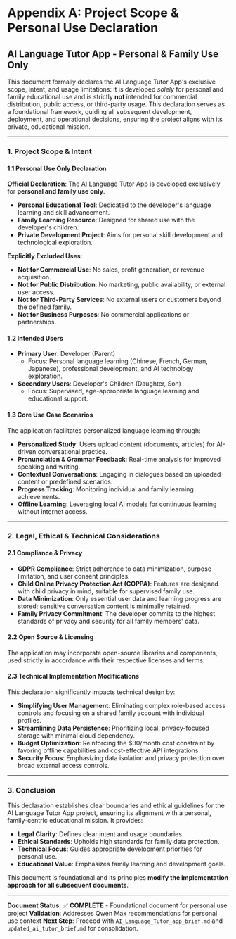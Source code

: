 # Appendix A: Project Scope & Personal Use Declaration

## AI Language Tutor App - Personal & Family Use Only

This document formally declares the AI Language Tutor App's exclusive scope, intent, and usage limitations: it is developed *solely* for personal and family educational use and is strictly **not** intended for commercial distribution, public access, or third-party usage. This declaration serves as a foundational framework, guiding all subsequent development, deployment, and operational decisions, ensuring the project aligns with its private, educational mission.

---

### 1. Project Scope & Intent

#### 1.1 Personal Use Only Declaration

**Official Declaration**: The AI Language Tutor App is developed exclusively for **personal and family use only**.

* **Personal Educational Tool**: Dedicated to the developer's language learning and skill advancement.
* **Family Learning Resource**: Designed for shared use with the developer's children.
* **Private Development Project**: Aims for personal skill development and technological exploration.

**Explicitly Excluded Uses**:

* **Not for Commercial Use**: No sales, profit generation, or revenue acquisition.
* **Not for Public Distribution**: No marketing, public availability, or external user access.
* **Not for Third-Party Services**: No external users or customers beyond the defined family.
* **Not for Business Purposes**: No commercial applications or partnerships.

#### 1.2 Intended Users

* **Primary User**: Developer (Parent)
    * Focus: Personal language learning (Chinese, French, German, Japanese), professional development, and AI technology exploration.
* **Secondary Users**: Developer's Children (Daughter, Son)
    * Focus: Supervised, age-appropriate language learning and educational support.

#### 1.3 Core Use Case Scenarios

The application facilitates personalized language learning through:

* **Personalized Study**: Users upload content (documents, articles) for AI-driven conversational practice.
* **Pronunciation & Grammar Feedback**: Real-time analysis for improved speaking and writing.
* **Contextual Conversations**: Engaging in dialogues based on uploaded content or predefined scenarios.
* **Progress Tracking**: Monitoring individual and family learning achievements.
* **Offline Learning**: Leveraging local AI models for continuous learning without internet access.

---

### 2. Legal, Ethical & Technical Considerations

#### 2.1 Compliance & Privacy

* **GDPR Compliance**: Strict adherence to data minimization, purpose limitation, and user consent principles.
* **Child Online Privacy Protection Act (COPPA)**: Features are designed with child privacy in mind, suitable for supervised family use.
* **Data Minimization**: Only essential user data and learning progress are stored; sensitive conversation content is minimally retained.
* **Family Privacy Commitment**: The developer commits to the highest standards of privacy and security for all family members' data.

#### 2.2 Open Source & Licensing

The application may incorporate open-source libraries and components, used strictly in accordance with their respective licenses and terms.

#### 2.3 Technical Implementation Modifications

This declaration significantly impacts technical design by:

* **Simplifying User Management**: Eliminating complex role-based access controls and focusing on a shared family account with individual profiles.
* **Streamlining Data Persistence**: Prioritizing local, privacy-focused storage with minimal cloud dependency.
* **Budget Optimization**: Reinforcing the $30/month cost constraint by favoring offline capabilities and cost-effective API integrations.
* **Security Focus**: Emphasizing data isolation and privacy protection over broad external access controls.

---

### 3. Conclusion

This declaration establishes clear boundaries and ethical guidelines for the AI Language Tutor App project, ensuring its alignment with a personal, family-centric educational mission. It provides:

* **Legal Clarity**: Defines clear intent and usage boundaries.
* **Ethical Standards**: Upholds high standards for family data protection.
* **Technical Focus**: Guides appropriate development priorities for personal use.
* **Educational Value**: Emphasizes family learning and development goals.

This document is foundational and its principles **modify the implementation approach for all subsequent documents**.

---

**Document Status**: ✅ **COMPLETE** - Foundational document for personal use project
**Validation**: Addresses Qwen Max recommendations for personal use context
**Next Step**: Proceed with `AI_Language_Tutor_app_brief.md` and `updated_ai_tutor_brief.md` for consolidation.